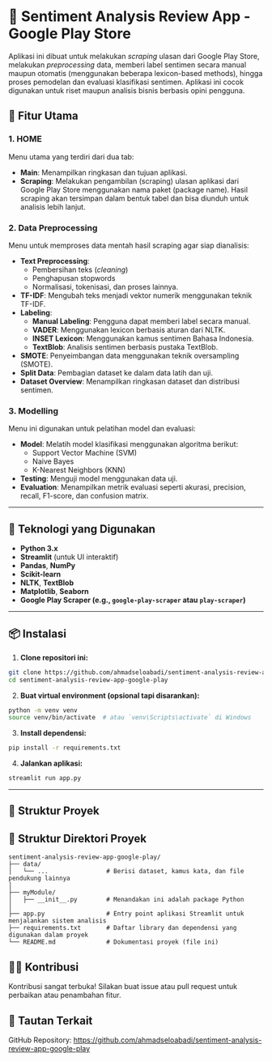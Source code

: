 # 📱 Sentiment Analysis Review App - Google Play Store

Aplikasi ini dibuat untuk melakukan _scraping_ ulasan dari Google Play Store, melakukan _preprocessing_ data, memberi label sentimen secara manual maupun otomatis (menggunakan beberapa lexicon-based methods), hingga proses pemodelan dan evaluasi klasifikasi sentimen. Aplikasi ini cocok digunakan untuk riset maupun analisis bisnis berbasis opini pengguna.

## 🚀 Fitur Utama

### 1. **HOME**

Menu utama yang terdiri dari dua tab:

- **Main**: Menampilkan ringkasan dan tujuan aplikasi.
- **Scraping**: Melakukan pengambilan (scraping) ulasan aplikasi dari Google Play Store menggunakan nama paket (package name). Hasil scraping akan tersimpan dalam bentuk tabel dan bisa diunduh untuk analisis lebih lanjut.

### 2. **Data Preprocessing**

Menu untuk memproses data mentah hasil scraping agar siap dianalisis:

- **Text Preprocessing**:
  - Pembersihan teks (_cleaning_)
  - Penghapusan stopwords
  - Normalisasi, tokenisasi, dan proses lainnya.
- **TF-IDF**: Mengubah teks menjadi vektor numerik menggunakan teknik TF-IDF.
- **Labeling**:
  - **Manual Labeling**: Pengguna dapat memberi label secara manual.
  - **VADER**: Menggunakan lexicon berbasis aturan dari NLTK.
  - **INSET Lexicon**: Menggunakan kamus sentimen Bahasa Indonesia.
  - **TextBlob**: Analisis sentimen berbasis pustaka TextBlob.
- **SMOTE**: Penyeimbangan data menggunakan teknik oversampling (SMOTE).
- **Split Data**: Pembagian dataset ke dalam data latih dan uji.
- **Dataset Overview**: Menampilkan ringkasan dataset dan distribusi sentimen.

### 3. **Modelling**

Menu ini digunakan untuk pelatihan model dan evaluasi:

- **Model**: Melatih model klasifikasi menggunakan algoritma berikut:
  - Support Vector Machine (SVM)
  - Naive Bayes
  - K-Nearest Neighbors (KNN)
- **Testing**: Menguji model menggunakan data uji.
- **Evaluation**: Menampilkan metrik evaluasi seperti akurasi, precision, recall, F1-score, dan confusion matrix.

---

## 🧰 Teknologi yang Digunakan

- **Python 3.x**
- **Streamlit** (untuk UI interaktif)
- **Pandas**, **NumPy**
- **Scikit-learn**
- **NLTK**, **TextBlob**
- **Matplotlib**, **Seaborn**
- **Google Play Scraper (e.g., `google-play-scraper` atau `play-scraper`)**

---

## 📦 Instalasi

1. **Clone repositori ini:**

```bash
git clone https://github.com/ahmadseloabadi/sentiment-analysis-review-app-google-play.git
cd sentiment-analysis-review-app-google-play
```

2. **Buat virtual environment (opsional tapi disarankan):**

```bash
python -m venv venv
source venv/bin/activate  # atau `venv\Scripts\activate` di Windows
```

3. **Install dependensi:**

```bash
pip install -r requirements.txt
```

4. **Jalankan aplikasi:**

```bash
streamlit run app.py
```

---

## 📁 Struktur Proyek

## 📂 Struktur Direktori Proyek

```text
sentiment-analysis-review-app-google-play/
├── data/
│   └── ...                # Berisi dataset, kamus kata, dan file pendukung lainnya
│
├── myModule/
│   ├── __init__.py        # Menandakan ini adalah package Python
│
├── app.py                 # Entry point aplikasi Streamlit untuk menjalankan sistem analisis
├── requirements.txt       # Daftar library dan dependensi yang digunakan dalam proyek
└── README.md              # Dokumentasi proyek (file ini)
```

## 🧑‍💻 Kontribusi

Kontribusi sangat terbuka! Silakan buat issue atau pull request untuk perbaikan atau penambahan fitur.

## 🔗 Tautan Terkait

GitHub Repository: https://github.com/ahmadseloabadi/sentiment-analysis-review-app-google-play

```

```
